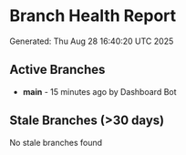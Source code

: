 # Branch Health Report
Generated: Thu Aug 28 16:40:20 UTC 2025

## Active Branches
- **main** - 15 minutes ago by Dashboard Bot

## Stale Branches (>30 days)
No stale branches found
